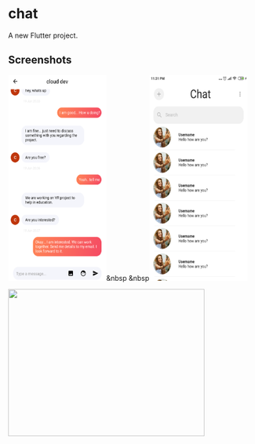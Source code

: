 # chat

A new Flutter project.

## Screenshots
<img src="flutter_02.png" height=420 width=200/>&nbsp &nbsp<img src="flutter_01.png" height=420 width=200/>

<img src="iPhone X-XS-11 Pro – 2.jpg" height=300 width=400/>

